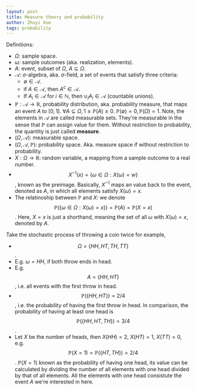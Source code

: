 ```yaml
---
layout: post
title: Measure theory and probability
author: Zhuyi Xue
tags: probability
---
```


<script type="text/x-mathjax-config">
MathJax.Hub.Config({
  TeX: { equationNumbers: { autoNumber: "AMS" } }
});
</script>

Definitions:

* $\Omega$: sample space.
* $\omega$: sample outcomes (aka. realization, elements).
* $A$: event, subset of $\Omega$, $A \subseteq \Omega$.
* $\mathcal{A}$: $\sigma$-algebra, aka. $\sigma$-field, a set of events that
  satisfy three criteria:
  * $\emptyset \in \mathcal{A}$.
  * if $A \in \mathcal{A}$, then $A^c \in \mathcal{A}$.
  * If $A_i \in \mathcal{A}$ for $i \in \mathbb{N}$, then $\cup_i A_i \in
    \mathcal{A}$ (countable unions).
* $\mathbb{P}: \mathcal{A} \rightarrow \mathbb{R}$, probability distribution,
  aka. probability measure, that maps an event $A$ to $[0, 1]$. $\forall A
  \subseteq \Omega, 1 \ge \mathbb{P}(A) \ge 0$. $\mathbb{P}(\emptyset) = 0,
  \mathbb{P}(\Omega) = 1$. Note, the elements in $\mathcal{A}$ are called
  measurable sets. They're measurable in the sense that $\mathbb{P}$ can assign
  value for them. Without restriction to probability, the quantity is just
  called **measure**.
* $(\Omega, \mathcal{A})$: measurable space.
* $(\Omega, \mathcal{A}, \mathbb{P})$: probability space. Aka. measure space if
  without restriction to probability.
* $X: \Omega \rightarrow \mathbb{R}$: random variable, a mapping from a sample
  outcome to a real number.
* $$X^{-1}(x) = \{\omega \in \Omega: X(\omega) = w\}$$, known as the preimage.
  Basically, $X^{-1}$ maps an value back to the event, denoted as $A$, in which
  all elements satisfy $X(\omega) = x$.
* The relatinoship between $\mathbb{P}$ and $X$: we denote $$\mathbb{P}(\{
  \omega \in \Omega: X(\omega) = x\}) = \mathbb{P}(A) =\mathbb{P}(X=x)$$. Here,
  $X=x$ is just a shorthand, meaning the set of all $\omega$ with $X(\omega) =
  x$, denoted by $A$.

Take the stochastic process of throwing a coin twice for example,

* $$\Omega = \{HH, HT, TH, TT\}$$.
* E.g. $\omega = HH$, if both throw ends in head.
* E.g. $$A = \{HH, HT\}$$, i.e. all events with the first throw in head.
* $$\mathbb{P}(\{HH, HT\}) = 2 / 4$$, i.e. the probability of having the
  first throw in head. In comparison, the probability of having at least one
  head is $$\mathbb{P}(\{HH, HT, TH\}) = 3 / 4$$.
* Let $X$ be the number of heads, then $X(HH) = 2$, $X(HT) = 1$, $X(TT) = 0$,
  e.g. $$\mathbb{P}(X = 1) = \mathbb{P}(\{HT, TH\}) = 2 / 4$$. $\mathbb{P}(X =
  1)$ known as the probability of having one head, its value can be calculated
  by dividing the number of all elements with one head divided by that of all
  elements. All the elements with one head consistute the event $A$ we're interested
  in here.
